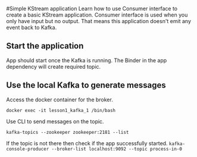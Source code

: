 #Simple KStream application
Learn how to use Consumer interface to create a basic KStream application.
Consumer interface is used when you only have input but no output.
That means this application doesn't emit any event back to Kafka.

## Start the application
App should start once the Kafka is running.
The Binder in the app dependency will create required topic.

## Use the local Kafka to generate messages
Access the docker container for the broker.

`docker exec -it lesson1_kafka_1 /bin/bash`

Use CLI to send messages on the topic.

`kafka-topics --zookeeper zookeeper:2181 --list`

If the topic is not there then check if the app successfully started.
`kafka-console-producer --broker-list localhost:9092 --topic process-in-0`
